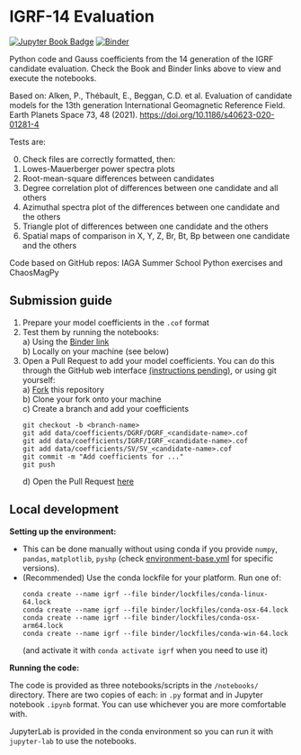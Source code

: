 # IGRF-14 Evaluation

[![Jupyter Book Badge](https://jupyterbook.org/badge.svg)](https://iaga-vmod.github.io/IGRF14eval/)
[![Binder](https://mybinder.org/badge_logo.svg)](https://mybinder.org/v2/gh/IAGA-VMOD/IGRF14eval/main)

Python code and Gauss coefficients from the 14 generation of the IGRF candidate evaluation. Check the Book and Binder links above to view and execute the notebooks.

Based on:
Alken, P., Thébault, E., Beggan, C.D. et al. Evaluation of candidate models for the 13th generation 
International Geomagnetic Reference Field. Earth Planets Space 73, 48 (2021). 
https://doi.org/10.1186/s40623-020-01281-4

Tests are:

0) Check files are correctly formatted, then:
1) Lowes-Mauerberger power spectra plots 
2) Root-mean-square differences between candidates  
3) Degree correlation plot of differences between one candidate and all others
4) Azimuthal spectra plot of the differences between one candidate and the others
5) Triangle plot of differences between one candidate and the others
6) Spatial maps of comparison in X, Y, Z, Br, Bt, Bp between one candidate and the others

Code based on GitHub repos: IAGA Summer School Python exercises and ChaosMagPy

## Submission guide

1. Prepare your model coefficients in the `.cof` format
2. Test them by running the notebooks:  
   a) Using the [Binder link](https://mybinder.org/v2/gh/IAGA-VMOD/IGRF14eval/main)  
   b) Locally on your machine (see below)  
3. Open a Pull Request to add your model coefficients. You can do this through the GitHub web interface [(instructions pending)](https://github.com/IAGA-VMOD/IGRF14eval/issues/1), or using git yourself:  
   a) [Fork](https://github.com/IAGA-VMOD/IGRF14eval/fork) this repository  
   b) Clone your fork onto your machine  
   c) Create a branch and add your coefficients  
      ```
      git checkout -b <branch-name>
      git add data/coefficients/DGRF/DGRF_<candidate-name>.cof
      git add data/coefficients/IGRF/IGRF_<candidate-name>.cof
      git add data/coefficients/SV/SV_<candidate-name>.cof
      git commit -m "Add coefficients for ..."
      git push
      ```  
   d) Open the Pull Request [here](https://github.com/IAGA-VMOD/IGRF14eval/compare)

## Local development

**Setting up the environment:**

- This can be done manually without using conda if you provide `numpy`, `pandas`, `matplotlib`, `pyshp` (check [environment-base.yml](https://github.com/IAGA-VMOD/IGRF14eval/blob/main/environment-base.yml) for specific versions).
- (Recommended) Use the conda lockfile for your platform. Run one of:  
    ```
    conda create --name igrf --file binder/lockfiles/conda-linux-64.lock
    conda create --name igrf --file binder/lockfiles/conda-osx-64.lock
    conda create --name igrf --file binder/lockfiles/conda-osx-arm64.lock
    conda create --name igrf --file binder/lockfiles/conda-win-64.lock
    ```  
    (and activate it with `conda activate igrf` when you need to use it)

**Running the code:**

The code is provided as three notebooks/scripts in the `/notebooks/` directory. There are two copies of each: in `.py` format and in Jupyter notebook `.ipynb` format. You can use whichever you are more comfortable with.

JupyterLab is provided in the conda environment so you can run it with `jupyter-lab` to use the notebooks.
